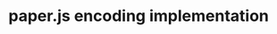 <!-- meh -->
<script src='https://cdnjs.cloudflare.com/ajax/libs/paper.js/0.12.2/paper-full.min.js'></script>

<canvas id="myCanvas" width="600" height="600" resize></canvas>

 
# paper.js encoding implementation

<script type="text/javascript">
window.onload = function() {
	paper.setup('myCanvas');
	with (paper) {
		
		const BASE = 6;
const LEGEND = 1;
const hex_aspect = Math.sin(2.0 * Math.PI / 3.0);

const R = 300;
const rd = R / 15.0;


function color(r, g, b) {
    return new Color(r / 255.0, g / 255.0, b / 255.0);
}
const pal = [
    'rgba(0,0,0)',
    color(193, 24, 39),
    color(255, 227, 0),
    color(31, 75, 149),

    color(174, 185, 184),
    color(239, 237, 220),
    color(165, 213, 236),
];


function drawPixel(r, value, bits_pal) {
    // r/=hex_aspect;
    var th = r * 0.35;
    var angle_deg = 30 + value * 60;

    var sign = value == 3 || value == 4 ? 1 : -1;
    const skew = 0;//0.5*th/hex_aspect;// * sign;

    var path = new Path();
    path.add(new Point(-th / 2, -r / 2));
    path.add(new Point(th / 2, -r / 2 + skew));
    path.add(new Point(th / 2, r / 2 + skew));
    path.add(new Point(-th / 2, r / 2));
    path.closed = true;

    var hex = drawHex(0, 0, r / hex_aspect / 2);
    hex.fillColor = path.fillColor = {
        gradient: {
            stops: [bits_pal[(value + 1) % bits_pal.length], 
            bits_pal[(value) % bits_pal.length]]
        },
        origin: [0, -r / 2],
        destination: [0, r / 2]
    }
    path.fillColor = bits_pal[(value + 1) % bits_pal.length];


    hex.rotate(angle_deg);
    path.rotate(120 + angle_deg);
    return new Group([hex, path]);//Group([path, hex]);
}

if (LEGEND) {
    const r_legend = 30;
    for (var i = 0; i < BASE; i++) {
        pixel = drawPixel(r_legend / 2, i, pal);
        pixel.position = new Point(r_legend * (2 + i), r_legend * 2);
    }
}


const _digits = [1, 2, 3, 4, 0, 1, 2, 3, 4, 5, 0, 0, 3, 1, 2, 0, 3, 4, 5, 0, 1, 2, 0, 3, 4, 5, 0, 1, 2, 3, 4, 5, 0]

function drawSectorHalf(digits, bits_pal) {


    var n = 0;
    var group = new Group(
        //     new Path.Circle({
        //     center: [0, 0],
        //     radius: 2,
        //     fillColor: 'red'
        // })
    );

    for (var row = 0; row < 30; row++) {
        for (var j = row / 2; j < row; j++) {
            if (n < digits.length) {

                const ci = digits[n]; //digit corresponds to color and rotation 

                // following the grid
                var x = rd + (j) * rd - rd * (row % 2) * 0.5 - Math.ceil(rd * row / 2);
                var y = hex_aspect * ((row + 2) * rd);


                pixel = drawPixel(rd, ci, bits_pal, false);
                pixel.position = new Point(x, y);
                group.addChild(pixel)

            }
            n++;
        }

    }


    sector = new SymbolDefinition(group, true);

    return sector;

}

sector = drawSectorHalf(_digits, pal)
center = view.size / 2;
for (var i = 0; i < 12; i++) {
    instance = sector.place();
    if (i % 2 == 0) {
        instance.scale(-1, 1)
    }
    instance.pivot = new Point(0, 0);
    instance.rotate(30 * i - 30 * (i % 2));
    instance.position = center;

}


function drawHex(x, y, d) {
    var path = new Path();
    for (var i = 0; i < 6; i++) {
        var angle = i * Math.PI / 3.0;
        _p = new Point(d * Math.cos(angle), d * Math.sin(angle));
        path.add(_p);
    }
    path.closed = true;
    return path;
}
		
		
		view.draw();
		
		
	}
}
</script>
